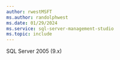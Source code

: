 ```yaml
---
author: rwestMSFT
ms.author: randolphwest
ms.date: 01/29/2024
ms.service: sql-server-management-studio
ms.topic: include
---
```

 SQL Server 2005 (9.x) 
